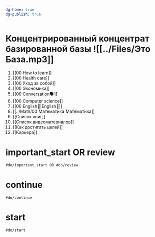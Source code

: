 ```yaml
---
dg-home: true
dg-publish: true
---
```


# Концентрированный концентрат базированной базы ![[../Files/Это База.mp3]]
1. [[00 How to learn]]
2. [[00 Health care]]
3. [[00 Уход за собой]]
4. [[00 Экономика]]
5. [[00 Conversation🗣️]]
6. [[00 Computer science]]
7. [[00 English🏴󠁧󠁢󠁥󠁮󠁧󠁿|English🏴󠁧󠁢󠁥󠁮󠁧󠁿]]
8. [[../Math/00 Математика|Математика]]
9. [[Список книг]]
10. [[Список видеоматериалов]]
11. [[Как достигать целей]]
12. [[Карьера]]


# important_start OR review

```query
#do/important_start OR #do/review
```
# continue
```query
#do/continue
```
# start
```query
#do/start
```